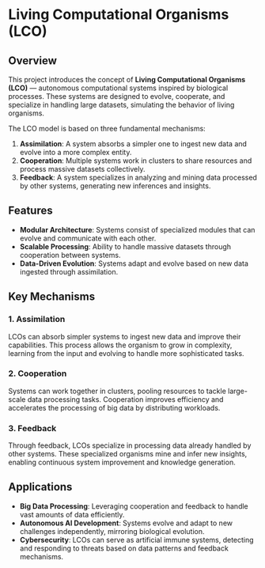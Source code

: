 # Living Computational Organisms (LCO)

## Overview

This project introduces the concept of **Living Computational Organisms (LCO)** — autonomous computational systems inspired by biological processes. These systems are designed to evolve, cooperate, and specialize in handling large datasets, simulating the behavior of living organisms.

The LCO model is based on three fundamental mechanisms:
1. **Assimilation**: A system absorbs a simpler one to ingest new data and evolve into a more complex entity.
2. **Cooperation**: Multiple systems work in clusters to share resources and process massive datasets collectively.
3. **Feedback**: A system specializes in analyzing and mining data processed by other systems, generating new inferences and insights.

## Features
- **Modular Architecture**: Systems consist of specialized modules that can evolve and communicate with each other.
- **Scalable Processing**: Ability to handle massive datasets through cooperation between systems.
- **Data-Driven Evolution**: Systems adapt and evolve based on new data ingested through assimilation.

## Key Mechanisms

### 1. Assimilation
LCOs can absorb simpler systems to ingest new data and improve their capabilities. This process allows the organism to grow in complexity, learning from the input and evolving to handle more sophisticated tasks.

### 2. Cooperation
Systems can work together in clusters, pooling resources to tackle large-scale data processing tasks. Cooperation improves efficiency and accelerates the processing of big data by distributing workloads.

### 3. Feedback
Through feedback, LCOs specialize in processing data already handled by other systems. These specialized organisms mine and infer new insights, enabling continuous system improvement and knowledge generation.

## Applications
- **Big Data Processing**: Leveraging cooperation and feedback to handle vast amounts of data efficiently.
- **Autonomous AI Development**: Systems evolve and adapt to new challenges independently, mirroring biological evolution.
- **Cybersecurity**: LCOs can serve as artificial immune systems, detecting and responding to threats based on data patterns and feedback mechanisms.
